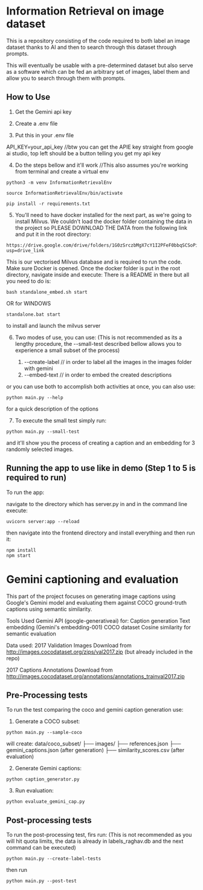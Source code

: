 # Information Retrieval on image dataset

This is a repository consisting of the code required to both label an image dataset thanks to AI and 
then to search through this dataset through prompts.

This will eventually be usable with a pre-determined dataset but also serve as a software which can be fed
an arbitrary set of images, label them and allow you to search through them with prompts.

## How to Use

1. Get the Gemini api key

2. Create a .env file

3. Put this in your .env file

API_KEY=your_api_key  //btw you can get the APIE key straight from google ai studio, top left should be a button telling you get my api key

4. Do the steps bellow and it'll work //This also assumes you're working from terminal and create a virtual env

```
python3 -m venv InformationRetrievalEnv

source InformationRetrievalEnv/bin/activate

pip install -r requirements.txt
```


5. You'll need to have docker installed for the next part, as we're going to install Milvus. We couldn't load the docker folder containing the data in the 
project so PLEASE DOWNLOAD THE DATA from the following link and put it in the root directory:

```
https://drive.google.com/drive/folders/1G0zSrczbMgX7cY1I2PFeF0bbqSCSoPis?usp=drive_link
```

This is our vectorised Milvus database and is required to run the code.
Make sure Docker is opened.
Once the docker folder is put in the root directory, navigate inside and execute:
There is a README in there but all you need to do is:
```
bash standalone_embed.sh start 
```
OR for WINDOWS
```
standalone.bat start
```
to install and launch the milvus server

6. Two modes of use, you can use: (This is not recommended as its a lengthy procedure, the --small-test described bellow allows you to experience a small subset of the process)

    1. --create-label // in order to label all the images in the images folder with gemini 
    2. --embed-text // in order to embed the created descriptions

or you can use both to accomplish both activities at once, you can also use:
```
python main.py --help
```
for a quick description of the options

7. To execute the small test simply run:
```
python main.py --small-test
```
and it'll show you the process of creating a caption and an embedding for 3 randomly selected images.

## Running the app to use like in demo (Step 1 to 5 is required to run)

To run the app:

navigate to the directory which has server.py in and in the command line execute:
```
uvicorn server:app --reload
```

then navigate into the frontend directory and install everything and then run it:
```
npm install
npm start
```

# Gemini captioning and evaluation
This part of the project focuses on generating image captions using Google's Gemini model and evaluating them against COCO ground-truth captions using semantic similarity.

Tools Used
Gemini API (google-generativeai) for:
Caption generation
Text embedding (Gemini's embedding-001)
COCO dataset
Cosine similarity for semantic evaluation

Data used:
2017 Validation Images
Download from http://images.cocodataset.org/zips/val2017.zip (but already included in the repo)

2017 Captions Annotations
Download from http://images.cocodataset.org/annotations/annotations_trainval2017.zip


## Pre-Processing tests

To run the test comparing the coco and gemini caption generation use:
1. Generate a COCO subset:
```
python main.py --sample-coco
```

will create:
data/coco_subset/
├── images/
├── references.json
├── gemini_captions.json (after generation)
├── similarity_scores.csv (after evaluation)

2. Generate Gemini captions:
```
python caption_generator.py
```

3. Run evaluation:
```
python evaluate_gemini_cap.py
```

## Post-processing tests

To run the post-processing test, firs run: (This is not recommended as you will hit quota limits, the data is already in labels_raghav.db and the next command can be executed)
```
python main.py --create-label-tests
```
then run
```
python main.py --post-test
```
